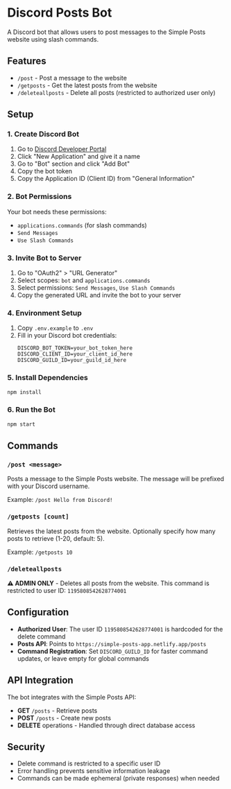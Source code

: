 # Discord Posts Bot

A Discord bot that allows users to post messages to the Simple Posts website using slash commands.

## Features

- `/post` - Post a message to the website
- `/getposts` - Get the latest posts from the website
- `/deleteallposts` - Delete all posts (restricted to authorized user only)

## Setup

### 1. Create Discord Bot

1. Go to [Discord Developer Portal](https://discord.com/developers/applications)
2. Click "New Application" and give it a name
3. Go to "Bot" section and click "Add Bot"
4. Copy the bot token
5. Copy the Application ID (Client ID) from "General Information"

### 2. Bot Permissions

Your bot needs these permissions:
- `applications.commands` (for slash commands)
- `Send Messages`
- `Use Slash Commands`

### 3. Invite Bot to Server

1. Go to "OAuth2" > "URL Generator"
2. Select scopes: `bot` and `applications.commands`
3. Select permissions: `Send Messages`, `Use Slash Commands`
4. Copy the generated URL and invite the bot to your server

### 4. Environment Setup

1. Copy `.env.example` to `.env`
2. Fill in your Discord bot credentials:
   ```
   DISCORD_BOT_TOKEN=your_bot_token_here
   DISCORD_CLIENT_ID=your_client_id_here
   DISCORD_GUILD_ID=your_guild_id_here
   ```

### 5. Install Dependencies

```bash
npm install
```

### 6. Run the Bot

```bash
npm start
```

## Commands

### `/post <message>`
Posts a message to the Simple Posts website. The message will be prefixed with your Discord username.

Example: `/post Hello from Discord!`

### `/getposts [count]`
Retrieves the latest posts from the website. Optionally specify how many posts to retrieve (1-20, default: 5).

Example: `/getposts 10`

### `/deleteallposts`
**⚠️ ADMIN ONLY** - Deletes all posts from the website. This command is restricted to user ID: `1195808542628774001`

## Configuration

- **Authorized User**: The user ID `1195808542628774001` is hardcoded for the delete command
- **Posts API**: Points to `https://simple-posts-app.netlify.app/posts`
- **Command Registration**: Set `DISCORD_GUILD_ID` for faster command updates, or leave empty for global commands

## API Integration

The bot integrates with the Simple Posts API:
- **GET** `/posts` - Retrieve posts
- **POST** `/posts` - Create new posts
- **DELETE** operations - Handled through direct database access

## Security

- Delete command is restricted to a specific user ID
- Error handling prevents sensitive information leakage
- Commands can be made ephemeral (private responses) when needed
